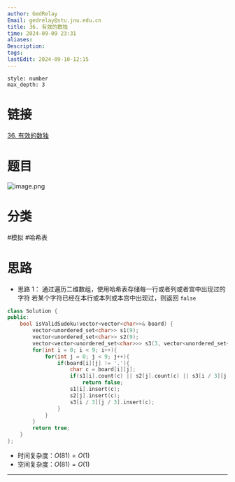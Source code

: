 ```yaml
---
author: GedRelay
Email: gedrelay@stu.jnu.edu.cn
title: 36. 有效的数独
time: 2024-09-09 23:31
aliases: 
Description: 
tags: 
lastEdit: 2024-09-10-12:15
---
```


```toc
style: number
max_depth: 3
```

# 链接
[36. 有效的数独](https://leetcode.cn/problems/valid-sudoku/) 

# 题目
![image.png](https://ged-pic-bed.oss-cn-guangzhou.aliyuncs.com/img/202409092331846.png)


# 分类
#模拟 #哈希表

# 思路
- 思路 1：
通过遍历二维数组，使用哈希表存储每一行或者列或者宫中出现过的字符
若某个字符已经在本行或本列或本宫中出现过，则返回 `false` 

```cpp
class Solution {
public:
    bool isValidSudoku(vector<vector<char>>& board) {
        vector<unordered_set<char>> s1(9);
        vector<unordered_set<char>> s2(9);
        vector<vector<unordered_set<char>>> s3(3, vector<unordered_set<char>>(3));
        for(int i = 0; i < 9; i++){
            for(int j = 0; j < 9; j++){
                if(board[i][j] != '.'){
                    char c = board[i][j];
                    if(s1[i].count(c) || s2[j].count(c) || s3[i / 3][j / 3].count(c))
                        return false;
                    s1[i].insert(c);
                    s2[j].insert(c);
                    s3[i / 3][j / 3].insert(c);
                }
            }
        }
        return true;
    }
};
```


- 时间复杂度：${O\left( 81 \right) =O\left( 1 \right)  }$ 
- 空间复杂度：${O\left( 81 \right)  =O\left( 1 \right) }$ 


---

